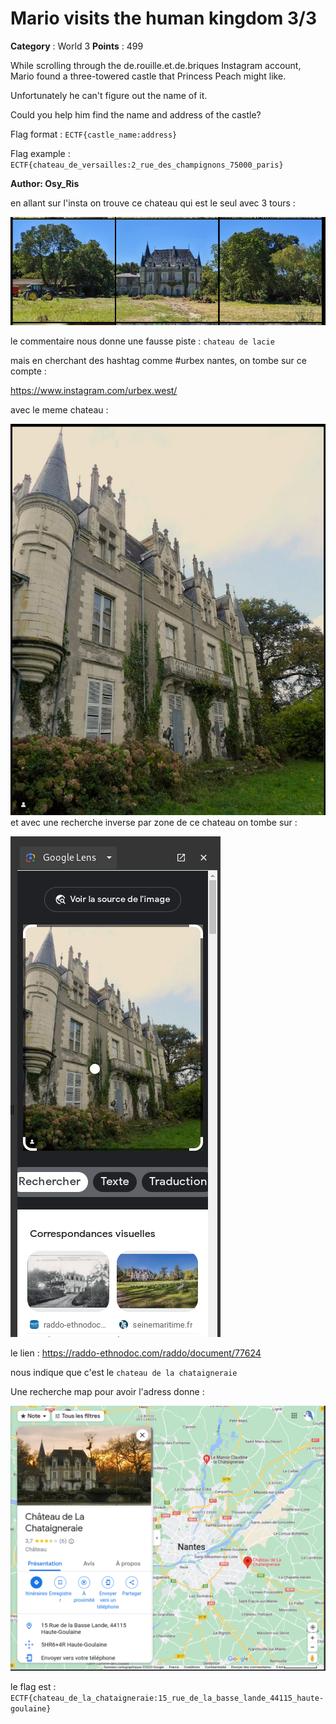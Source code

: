 # Mario visits the human kingdom 3/3

**Category** : World 3
**Points** : 499

While scrolling through the de.rouille.et.de.briques Instagram account, Mario found a three-towered castle that Princess Peach might like.

Unfortunately he can't figure out the name of it.

Could you help him find the name and address of the castle?

Flag format : ```ECTF{castle_name:address}```

Flag example : ```ECTF{chateau_de_versailles:2_rue_des_champignons_75000_paris}```

**Author: Osy_Ris**

en allant sur l'insta on trouve ce chateau qui est le seul avec 3 tours :

![chateau](chateau1.png)

le commentaire nous donne une fausse piste : ```chateau de lacie```

mais en cherchant des hashtag comme #urbex nantes, on tombe sur ce compte : 

https://www.instagram.com/urbex.west/

avec le meme chateau :

![chateau](chateau2.png)
et avec une recherche inverse par zone de ce chateau on tombe sur : 

![chateau](chateau3.png)

le lien : 
https://raddo-ethnodoc.com/raddo/document/77624

nous indique que c'est le ```chateau de la chataigneraie```

Une recherche map pour avoir l'adress donne : 

![chateau](chateau4.png)

le flag est : ```ECTF{chateau_de_la_chataigneraie:15_rue_de_la_basse_lande_44115_haute-goulaine}```

